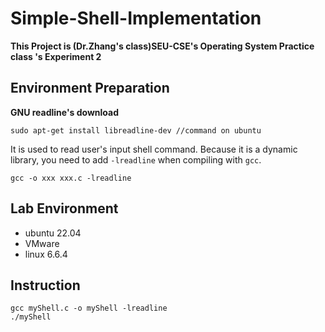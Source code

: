 # Simple-Shell-Implementation
**This Project is (Dr.Zhang's class)SEU-CSE's  Operating System Practice class 's Experiment 2**

## Environment Preparation
**GNU readline's download**
```
sudo apt-get install libreadline-dev //command on ubuntu 
```
It is used to read user's input shell command.
Because it is a dynamic library, you need to add ```-lreadline``` when compiling with ```gcc```.
```
gcc -o xxx xxx.c -lreadline
```
## Lab Environment
* ubuntu 22.04
* VMware 
* linux 6.6.4

## Instruction
```
gcc myShell.c -o myShell -lreadline
./myShell
```